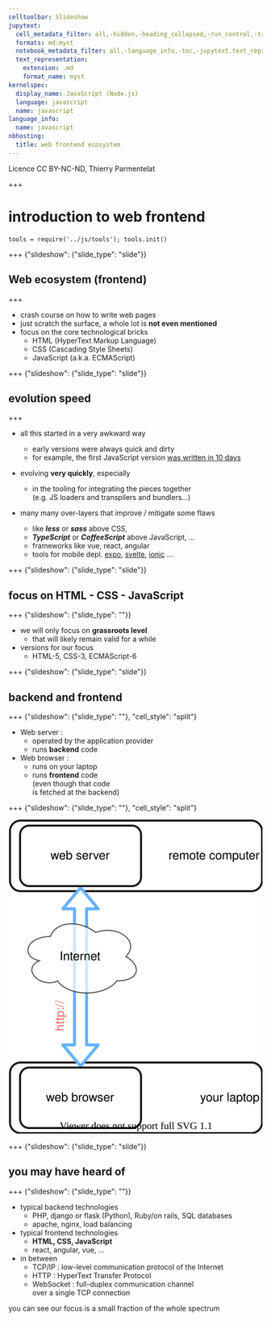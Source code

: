 ```yaml
---
celltoolbar: Slideshow
jupytext:
  cell_metadata_filter: all,-hidden,-heading_collapsed,-run_control,-trusted
  formats: md:myst
  notebook_metadata_filter: all,-language_info,-toc,-jupytext.text_representation.jupytext_version,-jupytext.text_representation.format_version
  text_representation:
    extension: .md
    format_name: myst
kernelspec:
  display_name: JavaScript (Node.js)
  language: javascript
  name: javascript
language_info:
  name: javascript
nbhosting:
  title: web frontend ecosystem
---
```


Licence CC BY-NC-ND, Thierry Parmentelat

+++

# introduction to web frontend

```{code-cell}
tools = require('../js/tools'); tools.init()
```

+++ {"slideshow": {"slide_type": "slide"}}

## Web ecosystem (frontend)

+++

* crash course on how to write web pages  
* just scratch the surface, a whole lot is **not even mentioned**  
* focus on the core technological bricks
  * HTML (HyperText Markup Language)
  * CSS (Cascading Style Sheets)
  * JavaScript (a.k.a. ECMAScript)

+++ {"slideshow": {"slide_type": "slide"}}

## evolution speed

+++

* all this started in a very awkward way
  * early versions were always quick and dirty
  * for example, the first JavaScript version [was written in 10 days](https://thenewstack.io/brendan-eich-on-creating-javascript-in-10-days-and-what-hed-do-differently-today/)
* evolving **very quickly**, especially
  * in the tooling for integrating the pieces together  
    (e.g. JS loaders and transpilers and bundlers…)

* many many over-layers that improve / mitigate some flaws
  * like ***less*** or ***sass*** above CSS,  
  * ***TypeScript*** or ***CoffeeScript*** above JavaScript, …
  * frameworks like vue, react, angular
  * tools for mobile depl. [expo](https://expo.io),
    [svelte](https://svelte.dev), [ionic](https://ionicframework.com) …

+++ {"slideshow": {"slide_type": "slide"}}

##  focus on HTML - CSS - JavaScript

+++ {"slideshow": {"slide_type": ""}}

* we will only focus on **grassroots level**
  * that will likely remain valid for a while
* versions for our focus
  * HTML-5, CSS-3, ECMAScript-6

+++ {"slideshow": {"slide_type": "slide"}}

## backend and frontend

+++ {"slideshow": {"slide_type": ""}, "cell_style": "split"}

* Web server :  
  * operated by the application provider
  * runs **backend** code
* Web browser :   
  * runs on your laptop
  * runs **frontend** code  
    (even though that code  
    is fetched at the backend)

+++ {"slideshow": {"slide_type": ""}, "cell_style": "split"}

![](media/client-server.svg)

+++ {"slideshow": {"slide_type": "slide"}}

## you may have heard of

+++ {"slideshow": {"slide_type": ""}}

* typical backend technologies
  * PHP, django or flask (Python), Ruby/on rails, SQL databases
  * apache, nginx, load balancing
* typical frontend technologies
  * **HTML, CSS, JavaScript**
  * react, angular, vue, ...
* in between
  * TCP/IP : low-level communication protocol of the Internet
  * HTTP : HyperText Transfer Protocol
  * WebSocket : full-duplex communication channel  
    over a single TCP connection

you can see our focus is
a small fraction of the whole spectrum
